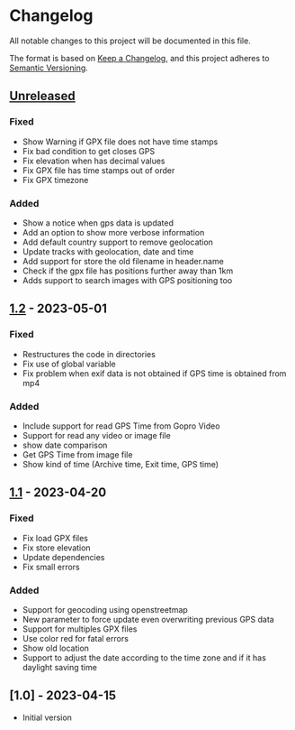 # Changelog

All notable changes to this project will be documented in this file.

The format is based on [Keep a Changelog](https://keepachangelog.com/en/1.0.0/),
and this project adheres to [Semantic Versioning](https://semver.org/spec/v2.0.0.html).

## [Unreleased]

### Fixed
- Show Warning if GPX file does not have time stamps
- Fix bad condition to get closes GPS
- Fix elevation when has decimal values
- Fix GPX file has time stamps out of order
- Fix GPX timezone

### Added
- Show a notice when gps data is updated
- Add an option to show more verbose information
- Add default country support to remove geolocation
- Update tracks with geolocation, date and time
- Add support for store the old filename in header.name
- Check if the gpx file has positions further away than 1km
- Adds support to search images with GPS positioning too

## [1.2] - 2023-05-01

### Fixed
- Restructures the code in directories
- Fix use of global variable
- Fix problem when exif data is not obtained if GPS time is obtained from mp4

### Added
- Include support for read GPS Time from Gopro Video
- Support for read any video or image file
- show date comparison
- Get GPS Time from image file
- Show kind of time (Archive time, Exit time, GPS time)

## [1.1] - 2023-04-20

### Fixed

- Fix load GPX files
- Fix store elevation
- Update dependencies
- Fix small errors

### Added

- Support for geocoding using openstreetmap
- New parameter to force update even overwriting previous GPS data
- Support for multiples GPX files
- Use color red for fatal errors
- Show old location
- Support to adjust the date according to the time zone and if it has daylight saving time

## [1.0] - 2023-04-15

- Initial version


[Unreleased]: https://github.com/inode64/SyncMediaTrack/compare/v1.1...main
[1.1]: https://github.com/inode64/SyncMediaTrack/compare/v1.0...v1.1
[1.2]: https://github.com/inode64/SyncMediaTrack/compare/v1.1...v1.2
